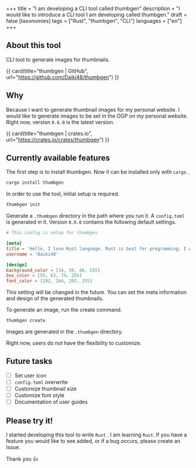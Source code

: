 +++
title = "I am developing a CLI tool called thumbgen"
description = "I would like to introduce a CLI tool I am developing called thumbgen."
draft = false
[taxonomies]
tags = ["Rust", "thumbgen", "CLI"]
languages = ["en"]
+++

## About this tool

CLI tool to generate images for thumbnails.

{{ card(title="thumbgen | GitHub", url="https://github.com/Daiki48/thumbgen") }}

## Why

Because I want to generate thumbnail images for my personal website.
I would like to generate images to be set in the OGP on my personal website.
Right now, version `0.6.0` is the latest version.

{{ card(title="thumbgen | crates.io", url="https://crates.io/crates/thumbgen") }}

## Currently available features

The first step is to install thumbgen.
Now it can be installed only with `cargo` .

```sh
cargo install thumbgen
```

In order to use the tool, initial setup is required.

```sh
thumbgen init
```

Generate a `.thumbgen` directory in the path where you run it.
A `config.toml` is generated in it.
Version `0.6.0` contains the following default settings.

```toml
# This config is setup for thumbgen

[meta]
title = 'Hello. I love Rust language. Rust is best for programming. I writing Rust at thumbgen. My Github username is Daiki48.'
username = 'Daiki48'

[design]
background_color = [34, 39, 46, 255]
box_color = [55, 63, 74, 255]
font_color = [202, 204, 202, 255]
```

This setting will be changed in the future.
You can set the meta information and design of the generated thumbnails.

To generate an image, run the create command.

```sh
thumbgen create
```

Images are generated in the `.thumbgen` directory.

Right now, users do not have the flexibility to customize.

## Future tasks

- [ ] Set user icon
- [ ] `config.toml` overwrite
- [ ] Customize thumbnail size
- [ ] Customize font style
- [ ] Documentation of user guides

## Please try it!

I started developing this tool to write `Rust` .
I am learning `Rust`.
If you have a feature you would like to see added, or if a bug occurs, please create an Issue.

Thank you :+1:
